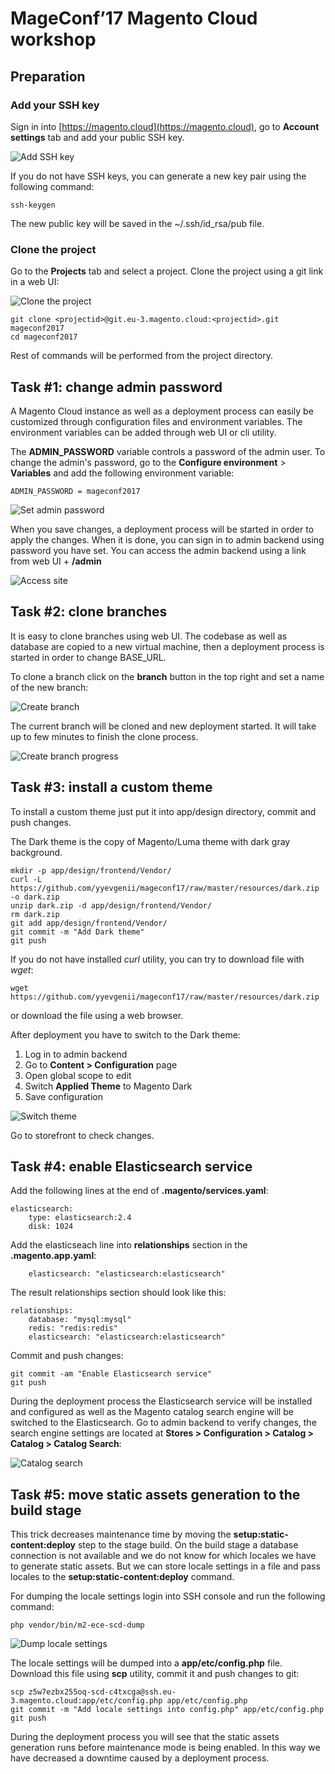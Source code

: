 # MageConf’17 Magento Cloud workshop

## Preparation
### Add your SSH key
Sign in into [https://magento.cloud](https://magento.cloud), go to **Account settings** tab and add your public SSH key.

![Add SSH key](/images/account_settings.png?raw=true)

If you do not have SSH keys, you can generate a new key pair using the following command:
```
ssh-keygen
```
The new public key will be saved in the ~/.ssh/id_rsa/pub file.


### Clone the project
Go to the **Projects** tab and select a project. Clone the project using a git link in a web UI:

![Clone the project](/images/clone_project.png?raw=true)

```
git clone <projectid>@git.eu-3.magento.cloud:<projectid>.git mageconf2017
cd mageconf2017
```

Rest of commands will be performed from the project directory.


## Task #1: change admin password
A Magento Cloud instance as well as a deployment process can easily be customized through configuration files and environment variables.
The environment variables can be added through web UI or cli utility.

The **ADMIN_PASSWORD** variable controls a password of the admin user. To change the admin's password,
go to the **Configure environment** > **Variables** and add the following environment variable:
```
ADMIN_PASSWORD = mageconf2017
```
![Set admin password](/images/admin_password.png?raw=true)

When you save changes, a deployment process will be started in order to apply the changes.
When it is done, you can sign in to admin backend using password you have set.
You can access the admin backend using a link from web UI + **/admin**

![Access site](/images/access_site.png?raw=true)


## Task #2: clone branches
It is easy to clone branches using web UI. The codebase as well as database are copied to a new
virtual machine, then a deployment process is started in order to change BASE_URL.

To clone a branch click on the **branch** button in the top right and set a name of the new branch:

![Create branch](/images/create_branch.png?raw=true)

The current branch will be cloned and new deployment started. It will take up to few minutes to finish the clone process.

![Create branch progress](/images/create_branch_progress.png?raw=true)


## Task #3: install a custom theme
To install a custom theme just put it into app/design directory, commit and push changes.

The Dark theme is the copy of Magento/Luma theme with dark gray background.

```
mkdir -p app/design/frontend/Vendor/
curl -L https://github.com/yyevgenii/mageconf17/raw/master/resources/dark.zip -o dark.zip
unzip dark.zip -d app/design/frontend/Vendor/
rm dark.zip
git add app/design/frontend/Vendor/
git commit -m "Add Dark theme"
git push
```

If you do not have installed *curl* utility, you can try to download file with *wget*:
```
wget https://github.com/yyevgenii/mageconf17/raw/master/resources/dark.zip
```
or download the file using a web browser.


After deployment you have to switch to the Dark theme:
1. Log in to admin backend
2. Go to **Content > Configuration** page
3. Open global scope to edit
4. Switch **Applied Theme** to Magento Dark
5. Save configuration

![Switch theme](/images/switch_theme.png?raw?=true)

Go to storefront to check changes.


## Task #4: enable Elasticsearch service

Add the following lines at the end of **.magento/services.yaml**:

```
elasticsearch:
    type: elasticsearch:2.4
    disk: 1024
```


Add the elasticseach line into **relationships** section in the **.magento.app.yaml**:
```
    elasticsearch: "elasticsearch:elasticsearch"
```

The result relationships section should look like this:
```
relationships:
    database: "mysql:mysql"
    redis: "redis:redis"
    elasticsearch: "elasticsearch:elasticsearch"
```

Commit and push changes:
```
git commit -am "Enable Elasticsearch service"
git push
```

During the deployment process the Elasticsearch service will be installed and configured as well as the Magento catalog search engine will be switched to the Elasticsearch.
Go to admin backend to verify changes, the search engine settings are located at **Stores > Configuration > Catalog > Catalog > Catalog Search**:

![Catalog search](/images/catalog_search.png?raw?=true)


## Task #5: move static assets generation to the build stage

This trick decreases maintenance time by moving the **setup:static-content:deploy** step to the stage build.
On the build stage a database connection is not available and we do not know for which locales we have to generate
static assets. But we can store locale settings in a file and pass locales to the **setup:static-content:deploy** command.


For dumping the locale settings login into SSH console and run the following command:
```
php vendor/bin/m2-ece-scd-dump
```

![Dump locale settings](/images/scd_dump.png?raw?=true)

The locale settings will be dumped into a **app/etc/config.php** file. Download this file using **scp** utility, commit it and push changes to git:
```
scp z5w7ezbx255oq-scd-c4txcga@ssh.eu-3.magento.cloud:app/etc/config.php app/etc/config.php
git commit -m "Add locale settings into config.php" app/etc/config.php
git push
```

During the deployment process you will see that the static assets generation runs before maintenance mode is being enabled. In this way we have decreased a downtime caused by a deployment process.

